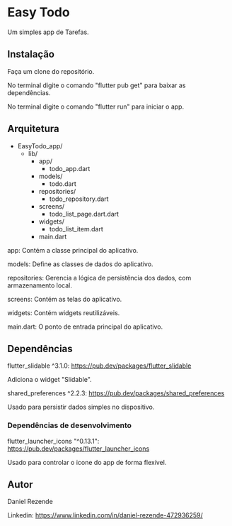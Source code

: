 # Easy Todo

Um simples app de Tarefas.

## Instalação

Faça um clone do repositório.

No terminal digite o comando "flutter pub get" para baixar as dependências.

No terminal digite o comando "flutter run" para iniciar o app.

## Arquitetura

- EasyTodo_app/
  - lib/
    - app/
      - todo_app.dart
    - models/
      - todo.dart
    - repositories/
      - todo_repository.dart
    - screens/
      - todo_list_page.dart.dart
    - widgets/
      - todo_list_item.dart
    - main.dart

app: Contém a classe principal do aplicativo.

models: Define as classes de dados do aplicativo.

repositories: Gerencia a lógica de persistência dos dados, com armazenamento local.

screens: Contém as telas do aplicativo.

widgets: Contém widgets reutilizáveis.

main.dart: O ponto de entrada principal do aplicativo.

## Dependências 

flutter_slidable ^3.1.0: https://pub.dev/packages/flutter_slidable

Adiciona o widget "Slidable". 

shared_preferences ^2.2.3: https://pub.dev/packages/shared_preferences

Usado para persistir dados simples no dispositivo.

### Dependências de desenvolvimento

flutter_launcher_icons "^0.13.1": https://pub.dev/packages/flutter_launcher_icons

Usado para controlar o icone do app de forma flexível.

## Autor

Daniel Rezende

Linkedin: https://www.linkedin.com/in/daniel-rezende-472936259/

